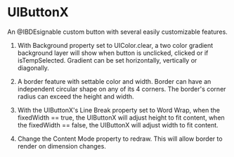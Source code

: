 # UIButtonX
An @IBDEsignable custom button with several easily customizable features.

1. With Background property set to UIColor.clear, a two color gradient background layer will show when button is unclicked, clicked or if isTempSelected. Gradient can be set horizontally, vertically or diagonally.

2. A border feature with settable color and width. Border can have an independent circular shape on any of its 4 corners. The border's corner radius can exceed the height and width.

3. With the UIButtonX's Line Break property set to Word Wrap, when the fixedWidth == true, the UIButtonX will adjust height to fit content, when the fixedWidth == false, the UIButtonX will adjust width to fit content.

4. Change the Content Mode property to redraw. This will allow border to render on dimension changes.
